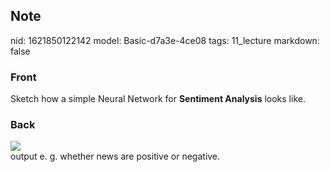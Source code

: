 ## Note
nid: 1621850122142
model: Basic-d7a3e-4ce08
tags: 11_lecture
markdown: false

### Front
Sketch how a simple Neural Network for <b>Sentiment Analysis</b>
looks like.

### Back
<img src="paste-29e73022a36c6a8344f32a530fed08699fc6ac57.jpg">
<div>
  output e. g. whether news are positive or negative.
</div>
